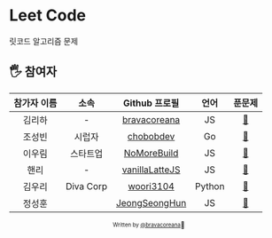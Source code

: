 # Leet Code
릿코드 알고리즘 문제

## 🖐 참여자

| 참가자 이름 |   소속    |                  Github 프로필                  | 언어 |             푼문제              |
| :---------: | :-------: | :---------------------------------------------: |:-----: |:--------------------------------: |
|   김리하    |     -     | [bravacoreana](https://github.com/bravacoreana) | JS| [:link:](bravacoreana/README.md)  |
|   조성빈    | 시럽자  |    [chobobdev](https://github.com/chobobdev)    | Go | [:link:](chobobdev/README.md)    |
|   이우림    | 스타트업  |  [NoMoreBuild](https://github.com/NoMoreBuild)  | JS | [:link:](nomorebuild/README.md)   |
|    핸리   |     -     |  [vanillaLatteJS](https://github.com/devgony)   | JS |[:link:](vanillaLatteJS/README.md) |
|   김우리    | Diva Corp |   [woori3104](https://github.com/woori3104)   | Python | [:link:](woori3104/README.md)   |
|   정성훈 | |[JeongSeongHun](https://github.com/JeongSeongHun054) | JS |[:link:](JeongSeongHun/README.md)|
<div align="center">

<sub><sup>Written by <a href="https://github.com/hexdrinker">@bravacoreana</a></sup></sub><small>🍔</small>

</div>